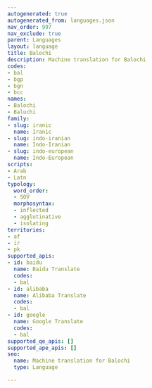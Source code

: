 ```yaml
---
autogenerated: true
autogenerated_from: languages.json
nav_order: 997
nav_exclude: true
parent: Languages
layout: language
title: Balochi
description: Machine translation for Balochi
codes:
- bal
- bgp
- bgn
- bcc
names:
- Balochi
- Baluchi
family:
- slug: iranic
  name: Iranic
- slug: indo-iranian
  name: Indo-Iranian
- slug: indo-european
  name: Indo-European
scripts:
- Arab
- Latn
typology:
  word_order:
  - SOV
  morphosyntax:
  - inflected
  - agglutinative
  - isolating
territories:
- af
- ir
- pk
supported_apis:
- id: baidu
  name: Baidu Translate
  codes:
  - bal
- id: alibaba
  name: Alibaba Translate
  codes:
  - bal
- id: google
  name: Google Translate
  codes:
  - bal
supported_qe_apis: []
supported_ape_apis: []
seo:
  name: Machine translation for Balochi
  type: Language

---
```


